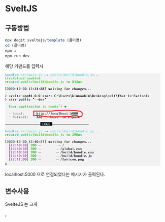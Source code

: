 # SveltJS

## 구동방법

```javascript
npx degit sveltejs/template (폴더명)
cd (폴더명)
npm i
npm run dev
```

해당 커맨드를 입력시

<img src="./gitImages/Install.png"/>

localhost:5000 으로 연결되었다는 메시지가 출력된다.

## 변수사용

SvelteJS 는 크게 <main> , <script> , <style> 로 나뉘는데

<img src="./gitImages/Variable.png">

변수를 해당 부분처럼 사용할 수 있다.

태그의 속상 값 으로도 변수를 사용할 수 있는데

<img src="./gitImages/AttrVariable.png">

src 에 들어갈 값은 public 폴더를 기준으로 상대경로를 적어주어야 한다.

## 스타일링

<img src="./gitImages/Style.png">

스타일은 매우 간단하게 기존에 CSS 작업을 <style> 태그 안에서 해주면 정상 적용된다.
